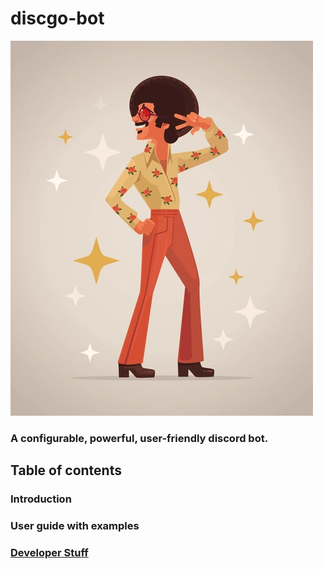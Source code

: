 # discgo-bot
![alt text](image.png)
### A configurable, powerful, user-friendly discord bot.

## Table of contents
### Introduction

### User guide with examples

### [Developer Stuff](/docs/developer/developer.md)
